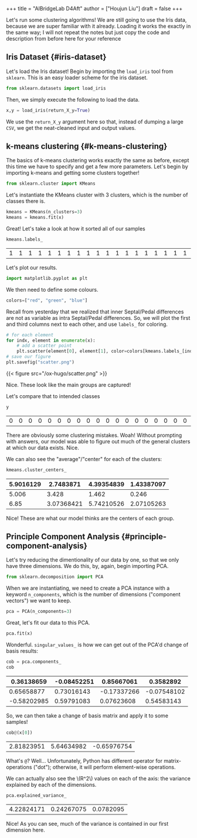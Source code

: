 +++
title = "AIBridgeLab D4Aft"
author = ["Houjun Liu"]
draft = false
+++

Let's run some clustering algorithms! We are still going to use the Iris data, because we are super familiar with it already. Loading it works the exactly in the same way; I will not repeat the notes but just copy the code and description from before here for your reference


## Iris Dataset {#iris-dataset}

Let's load the Iris dataset! Begin by importing the `load_iris` tool from `sklearn`. This is an easy loader scheme for the iris dataset.

```python
from sklearn.datasets import load_iris
```

Then, we simply execute the following to load the data.

```python
x,y = load_iris(return_X_y=True)
```

We use the `return_X_y` argument here so that, instead of dumping a large `CSV`, we get the neat-cleaned input and output values.


## k-means clustering {#k-means-clustering}

The basics of k-means clustering works exactly the same as before, except this time we have to specify and get a few more parameters. Let's begin by importing k-means and getting some clusters together!

```python
from sklearn.cluster import KMeans
```

Let's instantiate the KMeans cluster with 3 clusters, which is the number of classes there is.

```python
kmeans = KMeans(n_clusters=3)
kmeans = kmeans.fit(x)
```

Great! Let's take a look at how it sorted all of our samples

```python
kmeans.labels_
```

|   |   |   |   |   |   |   |   |   |   |   |   |   |   |   |   |   |   |   |   |   |   |   |   |   |   |   |   |   |   |   |   |   |   |   |   |   |   |   |   |   |   |   |   |   |   |   |   |   |   |   |   |   |   |   |   |   |   |   |   |   |   |   |   |   |   |   |   |   |   |   |   |   |   |   |   |   |   |   |   |   |   |   |   |   |   |   |   |   |   |   |   |   |   |   |   |   |   |   |   |   |   |   |   |   |   |   |   |   |   |   |   |   |   |   |   |   |   |   |   |   |   |   |   |   |   |   |   |   |   |   |   |   |   |   |   |   |   |   |   |   |   |   |   |   |   |   |   |   |   |
|---|---|---|---|---|---|---|---|---|---|---|---|---|---|---|---|---|---|---|---|---|---|---|---|---|---|---|---|---|---|---|---|---|---|---|---|---|---|---|---|---|---|---|---|---|---|---|---|---|---|---|---|---|---|---|---|---|---|---|---|---|---|---|---|---|---|---|---|---|---|---|---|---|---|---|---|---|---|---|---|---|---|---|---|---|---|---|---|---|---|---|---|---|---|---|---|---|---|---|---|---|---|---|---|---|---|---|---|---|---|---|---|---|---|---|---|---|---|---|---|---|---|---|---|---|---|---|---|---|---|---|---|---|---|---|---|---|---|---|---|---|---|---|---|---|---|---|---|---|---|
| 1 | 1 | 1 | 1 | 1 | 1 | 1 | 1 | 1 | 1 | 1 | 1 | 1 | 1 | 1 | 1 | 1 | 1 | 1 | 1 | 1 | 1 | 1 | 1 | 1 | 1 | 1 | 1 | 1 | 1 | 1 | 1 | 1 | 1 | 1 | 1 | 1 | 1 | 1 | 1 | 1 | 1 | 1 | 1 | 1 | 1 | 1 | 1 | 1 | 1 | 0 | 0 | 2 | 0 | 0 | 0 | 0 | 0 | 0 | 0 | 0 | 0 | 0 | 0 | 0 | 0 | 0 | 0 | 0 | 0 | 0 | 0 | 0 | 0 | 0 | 0 | 0 | 2 | 0 | 0 | 0 | 0 | 0 | 0 | 0 | 0 | 0 | 0 | 0 | 0 | 0 | 0 | 0 | 0 | 0 | 0 | 0 | 0 | 0 | 0 | 2 | 0 | 2 | 2 | 2 | 2 | 0 | 2 | 2 | 2 | 2 | 2 | 2 | 0 | 0 | 2 | 2 | 2 | 2 | 0 | 2 | 0 | 2 | 0 | 2 | 2 | 0 | 0 | 2 | 2 | 2 | 2 | 2 | 0 | 2 | 2 | 2 | 2 | 0 | 2 | 2 | 2 | 0 | 2 | 2 | 2 | 0 | 2 | 2 | 0 |

Let's plot our results.

```python
import matplotlib.pyplot as plt
```

We then need to define some colours.

```python
colors=["red", "green", "blue"]
```

Recall from yesterday that we realized that inner Septal/Pedal differences are not as variable as intra Septal/Pedal differences. So, we will plot the first and third columns next to each other, and use `labels_` for coloring.

```python
# for each element
for indx, element in enumerate(x):
    # add a scatter point
    plt.scatter(element[0], element[1], color=colors[kmeans.labels_[indx]])
# save our figure
plt.savefig("scatter.png")
```

{{< figure src="/ox-hugo/scatter.png" >}}

Nice. These look like the main groups are captured!

Let's compare that to intended classes

```python
y
```

|   |   |   |   |   |   |   |   |   |   |   |   |   |   |   |   |   |   |   |   |   |   |   |   |   |   |   |   |   |   |   |   |   |   |   |   |   |   |   |   |   |   |   |   |   |   |   |   |   |   |   |   |   |   |   |   |   |   |   |   |   |   |   |   |   |   |   |   |   |   |   |   |   |   |   |   |   |   |   |   |   |   |   |   |   |   |   |   |   |   |   |   |   |   |   |   |   |   |   |   |   |   |   |   |   |   |   |   |   |   |   |   |   |   |   |   |   |   |   |   |   |   |   |   |   |   |   |   |   |   |   |   |   |   |   |   |   |   |   |   |   |   |   |   |   |   |   |   |   |   |
|---|---|---|---|---|---|---|---|---|---|---|---|---|---|---|---|---|---|---|---|---|---|---|---|---|---|---|---|---|---|---|---|---|---|---|---|---|---|---|---|---|---|---|---|---|---|---|---|---|---|---|---|---|---|---|---|---|---|---|---|---|---|---|---|---|---|---|---|---|---|---|---|---|---|---|---|---|---|---|---|---|---|---|---|---|---|---|---|---|---|---|---|---|---|---|---|---|---|---|---|---|---|---|---|---|---|---|---|---|---|---|---|---|---|---|---|---|---|---|---|---|---|---|---|---|---|---|---|---|---|---|---|---|---|---|---|---|---|---|---|---|---|---|---|---|---|---|---|---|---|
| 0 | 0 | 0 | 0 | 0 | 0 | 0 | 0 | 0 | 0 | 0 | 0 | 0 | 0 | 0 | 0 | 0 | 0 | 0 | 0 | 0 | 0 | 0 | 0 | 0 | 0 | 0 | 0 | 0 | 0 | 0 | 0 | 0 | 0 | 0 | 0 | 0 | 0 | 0 | 0 | 0 | 0 | 0 | 0 | 0 | 0 | 0 | 0 | 0 | 0 | 1 | 1 | 1 | 1 | 1 | 1 | 1 | 1 | 1 | 1 | 1 | 1 | 1 | 1 | 1 | 1 | 1 | 1 | 1 | 1 | 1 | 1 | 1 | 1 | 1 | 1 | 1 | 1 | 1 | 1 | 1 | 1 | 1 | 1 | 1 | 1 | 1 | 1 | 1 | 1 | 1 | 1 | 1 | 1 | 1 | 1 | 1 | 1 | 1 | 1 | 2 | 2 | 2 | 2 | 2 | 2 | 2 | 2 | 2 | 2 | 2 | 2 | 2 | 2 | 2 | 2 | 2 | 2 | 2 | 2 | 2 | 2 | 2 | 2 | 2 | 2 | 2 | 2 | 2 | 2 | 2 | 2 | 2 | 2 | 2 | 2 | 2 | 2 | 2 | 2 | 2 | 2 | 2 | 2 | 2 | 2 | 2 | 2 | 2 | 2 |

There are obviously some clustering mistakes. Woah! Without prompting with answers, our model was able to figure out much of the general clusters at which our data exists. Nice.

We can also see the "average"/"center" for each of the clusters:

```python
kmeans.cluster_centers_
```

| 5.9016129 | 2.7483871  | 4.39354839 | 1.43387097 |
|-----------|------------|------------|------------|
| 5.006     | 3.428      | 1.462      | 0.246      |
| 6.85      | 3.07368421 | 5.74210526 | 2.07105263 |

Nice! These are what our model thinks are the centers of each group.


## Principle Component Analysis {#principle-component-analysis}

Let's try reducing the dimentionality of our data by one, so that we only have three dimensions. We do this, by, again, begin importing PCA.

```python
from sklearn.decomposition import PCA
```

When we are instantiating, we need to create a PCA instance with a keyword `n_components`, which is the number of dimensions ("component vectors") we want to keep.

```python
pca = PCA(n_components=3)
```

Great, let's fit our data to this PCA.

```python
pca.fit(x)
```

Wonderful. `singular_values_` is how we can get out of the PCA'd change of basis results:

```python
cob = pca.components_
cob
```

| 0.36138659  | -0.08452251 | 0.85667061  | 0.3582892   |
|-------------|-------------|-------------|-------------|
| 0.65658877  | 0.73016143  | -0.17337266 | -0.07548102 |
| -0.58202985 | 0.59791083  | 0.07623608  | 0.54583143  |

So, we can then take a change of basis matrix and apply it to some samples!

```python
cob@(x[0])
```

|            |            |             |
|------------|------------|-------------|
| 2.81823951 | 5.64634982 | -0.65976754 |

What's `@`? Well... Unfortunately, Python has different operator for matrix-operations ("dot"); otherwise, it will perform element-wise operations.

We can actually also see the \\(R^2\\) values on each of the axis: the variance explained by each of the dimensions.

```python
pca.explained_variance_
```

|            |            |           |
|------------|------------|-----------|
| 4.22824171 | 0.24267075 | 0.0782095 |

Nice! As you can see, much of the variance is contained in our first dimension here.